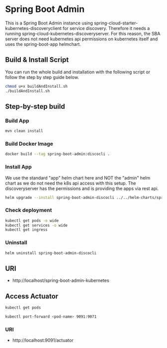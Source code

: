 # Spring Boot Admin

This is a Spring Boot Admin instance using spring-cloud-starter-kubernetes-discoveryclient for service discovery.
Therefore it needs a running spring-cloud-kubernetes-discoveryserver.
For this reason, the SBA server does not need kubernetes api permissions on kubernetes itself and uses the 
spring-boot-app helmchart.


## Build & Install Script

You can run the whole build and installation with the following script or follow the step by step guide below.

```bash
chmod u+x buildAndInstall.sh
./buildAndInstall.sh
```

## Step-by-step build

### Build App
```bash
mvn clean install
```

### Build Docker Image
```bash
docker build --tag spring-boot-admin:discocli .
```

### Install App
We use the standard "app" helm chart here and NOT the "admin" helm chart as we do not need the k8s api access with this
setup. The discoveryserver has the permissions and is providing the apps via rest api.

```bash
helm upgrade --install spring-boot-admin-discocli ../../helm-charts/spring-boot-app -f deployment/values.yml
```

### Check deployment
```bash
kubectl get pods -o wide
kubectl get services -o wide
kubectl get ingress
```

### Uninstall
```bash
helm uninstall spring-boot-admin-discocli
```

## URI

- http://localhost/spring-boot-admin-kubernetes

## Access Actuator
```bash
kubectl get pods
```
```bash
kubectl port-forward <pod-name> 9091:9071
```
### URI

- http://localhost:9091/actuator
